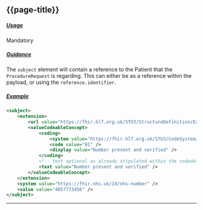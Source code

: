 ## {{page-title}}

<h5><ins>Usage</ins></h5>

<span class="mro-circle mandatory" title="Mandatory"></span> Mandatory


<h5><ins>Guidance</ins></h5>

The `subject` element will contain a reference to the Patient that the `ProcedureRequest` is regarding. This can either be as a reference within the payload, or using the `reference.identifier`.

<h5><ins>Example</ins></h5>

```xml
<subject>
    <extension>
        <url value="https://fhir.hl7.org.uk/STU3/StructureDefinition/Extension-CareConnect-NHSNumberVerificationStatus-1" />
        <valueCodeableConcept>
            <coding>
                <system value="https://fhir.hl7.org.uk/STU3/CodeSystem/CareConnect-NHSNumberVerificationStatus-1" />
                <code value="01" />
                <display value="Number present and verified" />
            </coding>
            <!-- text optional as already stipulated within the codeable concept -->
            <text value="Number present and verified" />
        </valueCodeableConcept>
    </extension>
    <system value="https://fhir.nhs.uk/Id/nhs-number" />
    <value value="4857773456" />
</subject>
```

---